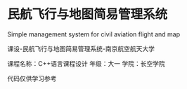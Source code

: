 # 民航飞行与地图简易管理系统
Simple management system for civil aviation flight and map

课设-民航飞行与地图简易管理系统-南京航空航天大学

课程名称：C++语言课程设计
年级：大一
学院：长空学院

代码仅供学习参考
